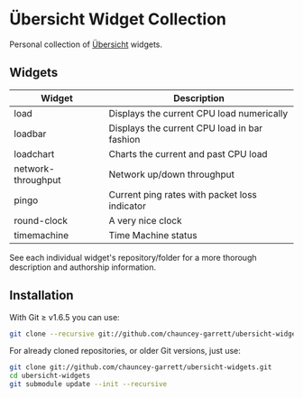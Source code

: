 # Übersicht Widget Collection

Personal collection of [Übersicht][1] widgets.

## Widgets

| Widget | Description
| --- | ---
| load | Displays the current CPU load numerically
| loadbar | Displays the current CPU load in bar fashion
| loadchart | Charts the current and past CPU load
| network-throughput | Network up/down throughput
| pingo | Current ping rates with packet loss indicator
| round-clock | A very nice clock
| timemachine | Time Machine status

See each individual widget's repository/folder for a more thorough description and authorship information.

## Installation

With Git ≥ v1.6.5 you can use:

```sh
git clone --recursive git://github.com/chauncey-garrett/ubersicht-widgets.git
```

For already cloned repositories, or older Git versions, just use:

```sh
git clone git://github.com/chauncey-garrett/ubersicht-widgets.git
cd ubersicht-widgets
git submodule update --init --recursive
```

[1]: http://tracesof.net/uebersicht/
